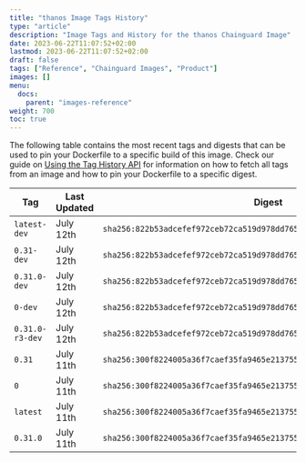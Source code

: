 ```yaml
---
title: "thanos Image Tags History"
type: "article"
description: "Image Tags and History for the thanos Chainguard Image"
date: 2023-06-22T11:07:52+02:00
lastmod: 2023-06-22T11:07:52+02:00
draft: false
tags: ["Reference", "Chainguard Images", "Product"]
images: []
menu:
  docs:
    parent: "images-reference"
weight: 700
toc: true
---
```


The following table contains the most recent tags and digests that can be used to pin your Dockerfile to a specific build of this image. Check our guide on [Using the Tag History API](/chainguard/chainguard-images/using-the-tag-history-api/) for information on how to fetch all tags from an image and how to pin your Dockerfile to a specific digest.

| Tag             | Last Updated | Digest                                                                    |
|-----------------|--------------|---------------------------------------------------------------------------|
| `latest-dev`    | July 12th    | `sha256:822b53adcefef972ceb72ca519d978dd7653621d21f5182752fbba205a0449f5` |
| `0.31-dev`      | July 12th    | `sha256:822b53adcefef972ceb72ca519d978dd7653621d21f5182752fbba205a0449f5` |
| `0.31.0-dev`    | July 12th    | `sha256:822b53adcefef972ceb72ca519d978dd7653621d21f5182752fbba205a0449f5` |
| `0-dev`         | July 12th    | `sha256:822b53adcefef972ceb72ca519d978dd7653621d21f5182752fbba205a0449f5` |
| `0.31.0-r3-dev` | July 12th    | `sha256:822b53adcefef972ceb72ca519d978dd7653621d21f5182752fbba205a0449f5` |
| `0.31`          | July 11th    | `sha256:300f8224005a36f7caef35fa9465e2137557525b7c116fc769202bddb5a8fdb8` |
| `0`             | July 11th    | `sha256:300f8224005a36f7caef35fa9465e2137557525b7c116fc769202bddb5a8fdb8` |
| `latest`        | July 11th    | `sha256:300f8224005a36f7caef35fa9465e2137557525b7c116fc769202bddb5a8fdb8` |
| `0.31.0`        | July 11th    | `sha256:300f8224005a36f7caef35fa9465e2137557525b7c116fc769202bddb5a8fdb8` |
